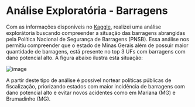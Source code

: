 # Análise Exploratória - Barragens

Com as informações disponíveis no <a href="https://www.kaggle.com/datasets/edumagalhaes/brazilian-dams-and-brumadinho-households">Kaggle</a>, realizei uma análise explorátoria buscando compreender a situação das barragens abrangidas pela Política Nacional de Segurança de Barragens (PNSB). Essa análise nos permitiu compreender que o estado de Minas Gerais além de possuir maior quantidade de barragens, está presente no top 3 UFs com barragens com dano potencial alto. A figura abaixo ilustra esta situação:

![image](https://github.com/IamAyla/EDA_barragens/assets/107047181/478f6c63-9bff-48fb-a54a-fe062138436c)

A partir deste tipo de análise é possível nortear políticas públicas de fiscalização, priorizando estados com maior incidência de barragens com dano potencial alto e evitar novos acidentes como em Mariana (MG) e Brumadinho (MG).
